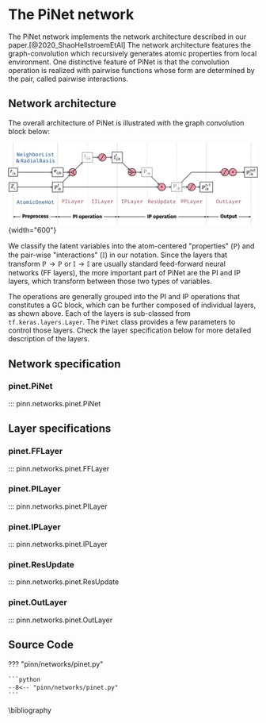 # The PiNet network

The PiNet network implements the network architecture described in our
paper.[@2020_ShaoHellstroemEtAl] The network architecture features the
graph-convolution which recursively generates atomic properties from local
environment. One distinctive feature of PiNet is that the convolution operation
is realized with pairwise functions whose form are determined by the pair,
called pairwise interactions.

## Network architecture

The overall architecture of PiNet is illustrated with the graph convolution block below:

![PiNet architecture](../tikz/pinet.svg){width="600"}

We classify the latent variables into the atom-centered "properties"
($\mathbb{P}$) and the pair-wise "interactions" ($\mathbb{I}$) in our notation.
Since the layers that transform $\mathbb{P}\to\mathbb{P}$ or
$\mathbb{I}\to\mathbb{I}$ are usually standard feed-forward neural networks (FF
layers), the more important part of PiNet are the PI and IP layers, which
transform between those two types of variables.

The operations are generally grouped into the PI and IP operations that
constitutes a GC block, which can be further composed of individual layers, as
shown above. Each of the layers is sub-classed from `tf.keras.layers.Layer`. The
`PiNet` class provides a few parameters to control those layers. Check the layer
specification below for more detailed description of the layers.

## Network specification

### pinet.PiNet

::: pinn.networks.pinet.PiNet

## Layer specifications

### pinet.FFLayer

::: pinn.networks.pinet.FFLayer

### pinet.PILayer

::: pinn.networks.pinet.PILayer

### pinet.IPLayer

::: pinn.networks.pinet.IPLayer

### pinet.ResUpdate

::: pinn.networks.pinet.ResUpdate

### pinet.OutLayer

::: pinn.networks.pinet.OutLayer

    
## Source Code

??? "pinn/networks/pinet.py"

    ```python
    --8<-- "pinn/networks/pinet.py"
    ```

\bibliography
